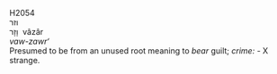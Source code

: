 <body>
  <p>H2054<br>  וזר  <br> וָזָר  ‎  vâzâr  <br><i>vaw-zawr‘ </i><br>Presumed to be from an unused root meaning to <i>bear</i> guilt; <i>crime: - </i> X strange.<br></p>
 </body>